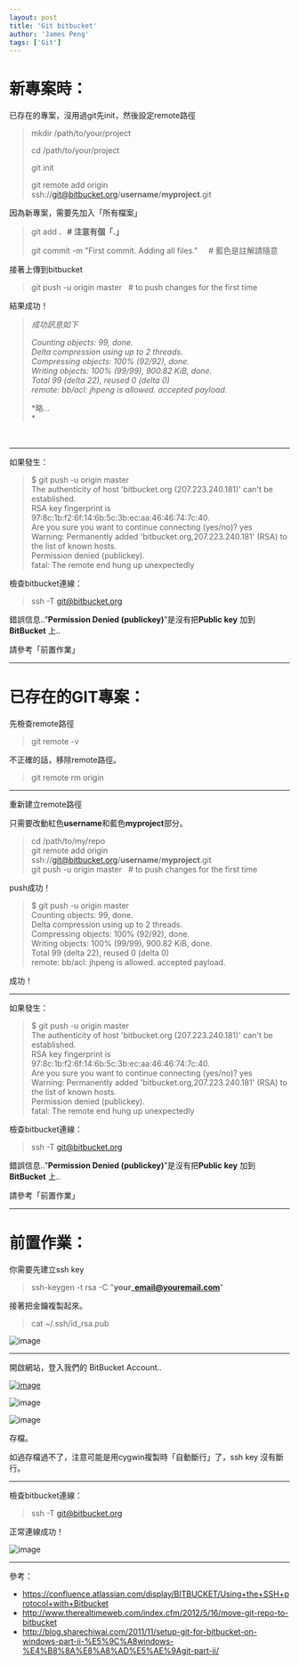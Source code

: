 ```yaml
---
layout: post
title: 'Git bitbucket'
author: 'James Peng'
tags: ['Git']
---
```


# 新專案時：

已存在的專案，沒用過git先init，然後設定remote路徑

> mkdir /path/to/your/project
>
> cd /path/to/your/project
>
> git init
>
> git remote add origin
> ssh://git@bitbucket.org/**username**/**myproject**.git

因為新專案，需要先加入「所有檔案」

> git add **.   \# 注意有個「.」**
>
> git commit -m "First commit. Adding all files."     \#
> 藍色是註解請隨意

接著上傳到bitbucket

> git push -u origin master   \# to push changes for the first time

結果成功！

> *成功訊息如下*
>
> *Counting objects: 99, done.  
> Delta compression using up to 2 threads.  
> Compressing objects: 100% (92/92), done.  
> Writing objects: 100% (99/99), 900.82 KiB, done.  
> Total 99 (delta 22), reused 0 (delta 0)  
> remote: bb/acl: jhpeng is allowed. accepted payload.*
>
> *略…  
> *

 

* * * * *

如果發生：

> \$ git push -u origin master  
> The authenticity of host 'bitbucket.org (207.223.240.181)' can't be
> established.  
> RSA key fingerprint is
> 97:8c:1b:f2:6f:14:6b:5c:3b:ec:aa:46:46:74:7c:40.  
> Are you sure you want to continue connecting (yes/no)? yes  
> Warning: Permanently added 'bitbucket.org,207.223.240.181' (RSA) to
> the list of known hosts.  
> Permission denied (publickey).  
> fatal: The remote end hung up unexpectedly  

檢查bitbucket連線：

> ssh -T git@bitbucket.org

錯誤信息..”**Permission Denied (publickey)**”是沒有把**Public key**
加到**BitBucket** 上..

請參考「前置作業」

* * * * *

# **已存在的GIT專案：**

先檢查remote路徑

> git remote -v

不正確的話，移除remote路徑。

> git remote rm origin

* * * * *

重新建立remote路徑

只需要改動紅色**username**和藍色**myproject**部分。

> cd /path/to/my/repo  
> git remote add origin
> ssh://git@bitbucket.org/**username**/**myproject**.git  
> git push -u origin master   \# to push changes for the first time

push成功！

> \$ git push -u origin master  
> Counting objects: 99, done.  
> Delta compression using up to 2 threads.  
> Compressing objects: 100% (92/92), done.  
> Writing objects: 100% (99/99), 900.82 KiB, done.  
> Total 99 (delta 22), reused 0 (delta 0)  
> remote: bb/acl: jhpeng is allowed. accepted payload.  

成功！

* * * * *

如果發生：

> \$ git push -u origin master  
> The authenticity of host 'bitbucket.org (207.223.240.181)' can't be
> established.  
> RSA key fingerprint is
> 97:8c:1b:f2:6f:14:6b:5c:3b:ec:aa:46:46:74:7c:40.  
> Are you sure you want to continue connecting (yes/no)? yes  
> Warning: Permanently added 'bitbucket.org,207.223.240.181' (RSA) to
> the list of known hosts.  
> Permission denied (publickey).  
> fatal: The remote end hung up unexpectedly  

檢查bitbucket連線：

> ssh -T git@bitbucket.org

錯誤信息..”**Permission Denied (publickey)**”是沒有把**Public key**
加到**BitBucket** 上..

請參考「前置作業」

* * * * *

# 前置作業：

你需要先建立ssh key

> ssh-keygen -t rsa -C "**your\_email@youremail.com**"

接著把金鑰複製起來。

> cat \~/.ssh/id\_rsa.pub  

![image](http://lh6.ggpht.com/-tSo-F4K2tRo/USQrIKwlqWI/AAAAAAAATCA/kHYPmvmM9jk/image19%25255B1%25255D.png?imgmax=800 "image")

* * * * *

開啟網站，登入我們的 BitBucket Account..

[![image](http://lh3.ggpht.com/-Dq0Wvm7ibL4/USN293GUnaI/AAAAAAAASyE/6eH5puPfbTg/image_thumb%25255B10%25255D.png?imgmax=800 "image")](http://lh4.ggpht.com/-Km7sHEuY0IU/USN29dwTqTI/AAAAAAAASx8/dURNeaApVH0/s1600-h/image%25255B18%25255D.png)

![image](http://lh6.ggpht.com/-j4YWGLmFmY8/USN2_SL9Z_I/AAAAAAAATCI/qd95TEwnPqM/image5%25255B1%25255D.png?imgmax=800 "image")

![image](http://lh6.ggpht.com/-7-x5oTDs6G8/USN3AxuT_CI/AAAAAAAATCM/RXlpP64_h2o/image10%25255B1%25255D.png?imgmax=800 "image")

存檔。

如過存檔過不了，注意可能是用cygwin複製時「自動斷行」了，ssh key
沒有斷行。

* * * * *

檢查bitbucket連線：

> ssh -T git@bitbucket.org

正常連線成功！

![image](http://lh3.ggpht.com/-qlFpt6LglKw/USN3Cj5FRII/AAAAAAAATCQ/K-odOUDWoMU/image24%25255B1%25255D.png?imgmax=800 "image")

* * * * *

參考：

-   <https://confluence.atlassian.com/display/BITBUCKET/Using+the+SSH+protocol+with+Bitbucket>
-   <http://www.therealtimeweb.com/index.cfm/2012/5/16/move-git-repo-to-bitbucket>
-   <http://blog.sharechiwai.com/2011/11/setup-git-for-bitbucket-on-windows-part-ii-%E5%9C%A8windows-%E4%B8%8A%E8%A8%AD%E5%AE%9Agit-part-ii/>

